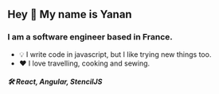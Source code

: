 ## Hey 👋  My name is Yanan

### I am a software engineer based in France.

- 💡 I write code in javascript, but I like trying new things too.
- ❤️ I love travelling, cooking and sewing. 

##### 🛠 React, Angular, StencilJS
